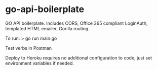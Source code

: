 # go-api-boilerplate
GO API boilerplate. Includes CORS, Office 365 compliant LoginAuth, templated HTML emailer, Gorilla routing.

To run: > go run main.go

Test verbs in Postman

Deploy to Heroku requires no additional configuration to code, just set environment variables if needed.
